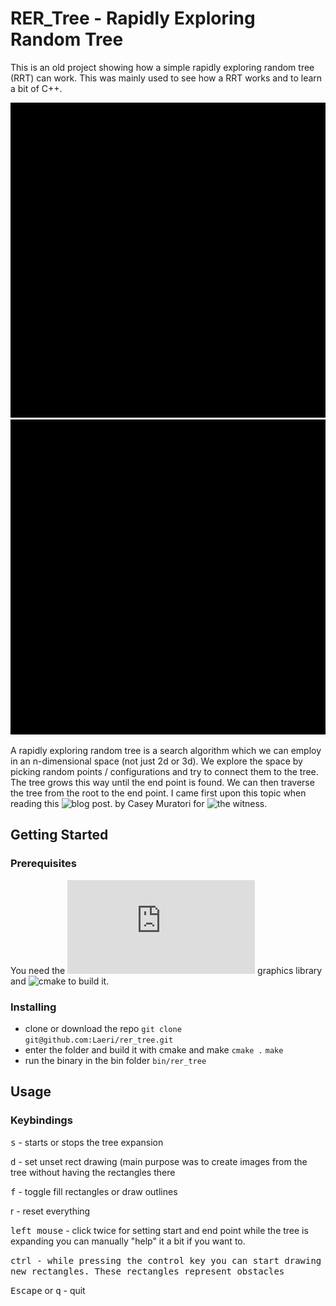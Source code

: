 # RER_Tree - Rapidly Exploring Random Tree
This is an old project showing how a simple rapidly exploring random tree (RRT)
can work. This was mainly used to see how a RRT works and to learn a bit of C++.

![Rapidly Exploring Random Tree Demo](examples/example_simple_rer_tree.gif)
![Rapidly Exploring Random Tree Large Demo](examples/example_rer_tree.gif)


A rapidly exploring random tree is a search algorithm which we can employ 
in an n-dimensional space (not just 2d or 3d). We explore the space by picking
random points / configurations and try to connect them to the tree. The tree grows
this way until the end point is found. We can then traverse the tree from the root to
the end point. I came first upon this topic when reading this 
![blog post](http://the-witness.net/news/2012/12/mapping-the-islands-walkable-surfaces/).
by Casey Muratori for ![the witness](http://the-witness.net/).

## Getting Started

### Prerequisites
You need the ![sdl2](https://www.libsdl.org/download-2.0.php) graphics library and 
![cmake](https://cmake.org/) to build it.

### Installing
* clone or download the repo
`git clone git@github.com:Laeri/rer_tree.git`
* enter the folder and build it with cmake and make
`cmake .`
`make`
* run the binary in the bin folder
`bin/rer_tree`

## Usage
### Keybindings
<kbd>s</kbd> - starts or stops the tree expansion

<kbd>d</kbd> - set unset rect drawing (main purpose was to create images from the tree
    without having the rectangles there

<kbd>f</kbd> - toggle fill rectangles or draw outlines

<kdb>r</kbd> - reset everything

<kbd>left mouse</kbd> - click twice for setting start and end point
             while the tree is expanding you can manually "help" it a bit if you want to.

<kbd>ctrl<kbd> - while pressing the control key you can start drawing
       new rectangles. These rectangles represent obstacles

<kbd>Escape</kbd> or <kbd>q</kbd> - quit

